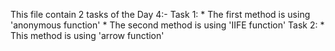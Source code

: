 This file contain 2 tasks of the Day 4:-
Task 1:
    * The first method is using 'anonymous function'
    * The second method is using 'IIFE function'
Task 2:
    * This method is using 'arrow function'